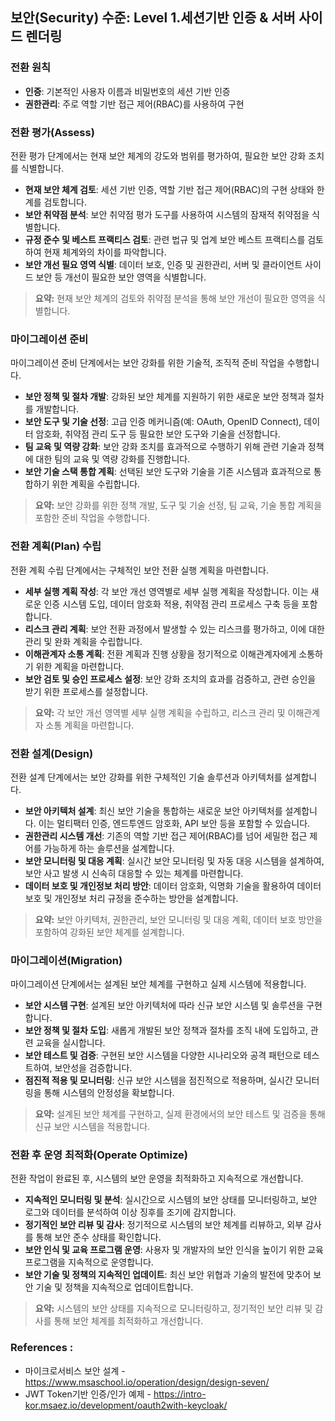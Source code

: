 ## 보안(Security) 수준: Level 1.세션기반 인증 & 서버 사이드 렌더링

### 전환 원칙
- **인증**: 기본적인 사용자 이름과 비밀번호의 세션 기반 인증 
- **권한관리**: 주로 역할 기반 접근 제어(RBAC)를 사용하여 구현

### 전환 평가(Assess)
전환 평가 단계에서는 현재 보안 체계의 강도와 범위를 평가하여, 필요한 보안 강화 조치를 식별합니다.
- **현재 보안 체계 검토**: 세션 기반 인증, 역할 기반 접근 제어(RBAC)의 구현 상태와 한계를 검토합니다.
- **보안 취약점 분석**: 보안 취약점 평가 도구를 사용하여 시스템의 잠재적 취약점을 식별합니다.
- **규정 준수 및 베스트 프랙티스 검토**: 관련 법규 및 업계 보안 베스트 프랙티스를 검토하여 현재 체계와의 차이를 파악합니다.
- **보안 개선 필요 영역 식별**: 데이터 보호, 인증 및 권한관리, 서버 및 클라이언트 사이드 보안 등 개선이 필요한 보안 영역을 식별합니다.

> **요약:** 현재 보안 체계의 검토와 취약점 분석을 통해 보안 개선이 필요한 영역을 식별합니다.

### 마이그레이션 준비
마이그레이션 준비 단계에서는 보안 강화를 위한 기술적, 조직적 준비 작업을 수행합니다.
- **보안 정책 및 절차 개발**: 강화된 보안 체계를 지원하기 위한 새로운 보안 정책과 절차를 개발합니다.
- **보안 도구 및 기술 선정**: 고급 인증 메커니즘(예: OAuth, OpenID Connect), 데이터 암호화, 취약점 관리 도구 등 필요한 보안 도구와 기술을 선정합니다.
- **팀 교육 및 역량 강화**: 보안 강화 조치를 효과적으로 수행하기 위해 관련 기술과 정책에 대한 팀의 교육 및 역량 강화를 진행합니다.
- **보안 기술 스택 통합 계획**: 선택된 보안 도구와 기술을 기존 시스템과 효과적으로 통합하기 위한 계획을 수립합니다.

> **요약:** 보안 강화를 위한 정책 개발, 도구 및 기술 선정, 팀 교육, 기술 통합 계획을 포함한 준비 작업을 수행합니다.

### 전환 계획(Plan) 수립
전환 계획 수립 단계에서는 구체적인 보안 전환 실행 계획을 마련합니다.
- **세부 실행 계획 작성**: 각 보안 개선 영역별로 세부 실행 계획을 작성합니다. 이는 새로운 인증 시스템 도입, 데이터 암호화 적용, 취약점 관리 프로세스 구축 등을 포함합니다.
- **리스크 관리 계획**: 보안 전환 과정에서 발생할 수 있는 리스크를 평가하고, 이에 대한 관리 및 완화 계획을 수립합니다.
- **이해관계자 소통 계획**: 전환 계획과 진행 상황을 정기적으로 이해관계자에게 소통하기 위한 계획을 마련합니다.
- **보안 검토 및 승인 프로세스 설정**: 보안 강화 조치의 효과를 검증하고, 관련 승인을 받기 위한 프로세스를 설정합니다.

> **요약:** 각 보안 개선 영역별 세부 실행 계획을 수립하고, 리스크 관리 및 이해관계자 소통 계획을 마련합니다.

### 전환 설계(Design)
전환 설계 단계에서는 보안 강화를 위한 구체적인 기술 솔루션과 아키텍처를 설계합니다.
- **보안 아키텍처 설계**: 최신 보안 기술을 통합하는 새로운 보안 아키텍처를 설계합니다. 이는 멀티팩터 인증, 엔드투엔드 암호화, API 보안 등을 포함할 수 있습니다.
- **권한관리 시스템 개선**: 기존의 역할 기반 접근 제어(RBAC)를 넘어 세밀한 접근 제어를 가능하게 하는 솔루션을 설계합니다.
- **보안 모니터링 및 대응 계획**: 실시간 보안 모니터링 및 자동 대응 시스템을 설계하여, 보안 사고 발생 시 신속히 대응할 수 있는 체계를 마련합니다.
- **데이터 보호 및 개인정보 처리 방안**: 데이터 암호화, 익명화 기술을 활용하여 데이터 보호 및 개인정보 처리 규정을 준수하는 방안을 설계합니다.

> **요약:** 보안 아키텍처, 권한관리, 보안 모니터링 및 대응 계획, 데이터 보호 방안을 포함하여 강화된 보안 체계를 설계합니다.

### 마이그레이션(Migration)
마이그레이션 단계에서는 설계된 보안 체계를 구현하고 실제 시스템에 적용합니다.
- **보안 시스템 구현**: 설계된 보안 아키텍처에 따라 신규 보안 시스템 및 솔루션을 구현합니다.
- **보안 정책 및 절차 도입**: 새롭게 개발된 보안 정책과 절차를 조직 내에 도입하고, 관련 교육을 실시합니다.
- **보안 테스트 및 검증**: 구현된 보안 시스템을 다양한 시나리오와 공격 패턴으로 테스트하여, 보안성을 검증합니다.
- **점진적 적용 및 모니터링**: 신규 보안 시스템을 점진적으로 적용하며, 실시간 모니터링을 통해 시스템의 안정성을 확보합니다.

> **요약:** 설계된 보안 체계를 구현하고, 실제 환경에서의 보안 테스트 및 검증을 통해 신규 보안 시스템을 적용합니다.

### 전환 후 운영 최적화(Operate Optimize)
전환 작업이 완료된 후, 시스템의 보안 운영을 최적화하고 지속적으로 개선합니다.
- **지속적인 모니터링 및 분석**: 실시간으로 시스템의 보안 상태를 모니터링하고, 보안 로그와 데이터를 분석하여 이상 징후를 조기에 감지합니다.
- **정기적인 보안 리뷰 및 감사**: 정기적으로 시스템의 보안 체계를 리뷰하고, 외부 감사를 통해 보안 준수 상태를 확인합니다.
- **보안 인식 및 교육 프로그램 운영**: 사용자 및 개발자의 보안 인식을 높이기 위한 교육 프로그램을 지속적으로 운영합니다.
- **보안 기술 및 정책의 지속적인 업데이트**: 최신 보안 위협과 기술의 발전에 맞추어 보안 기술 및 정책을 지속적으로 업데이트합니다.

> **요약:** 시스템의 보안 상태를 지속적으로 모니터링하고, 정기적인 보안 리뷰 및 감사를 통해 보안 체계를 최적화하고 개선합니다.

### References :
- 마이크로서비스 보안 설계 - https://www.msaschool.io/operation/design/design-seven/
- JWT Token기반 인증/인가 예제 - https://intro-kor.msaez.io/development/oauth2with-keycloak/